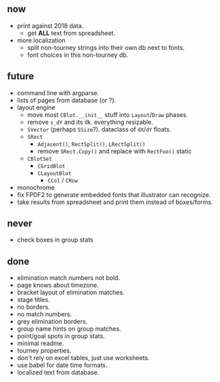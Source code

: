 ## now

- print against 2018 data.
	- get **ALL** text from spreadsheet.
- more localization
	- split non-tourney strings into their own db next to fonts.
	- font choices in this non-tourney db.

## future

- command line with argparse.
- lists of pages from database (or ?).
- layout engine
	- move most `CBlot.__init__` stuff into `Layout`/`Draw` phases.
	- remove `s_dY` and its ilk. everything resizable.
	- `SVector` (perhaps `SSize`?). dataclass of `dX`/`dY` floats.
    - `SRect`
		- `Adjacent()`, `RectSplit()`, `LRectSplit()`
		- remove `SRect.Copy()` and replace with `RectFoo()` static
	- `CBlotSet`
		- `CGridBlot`
		- `CLayoutBlot`
			- `CCol` / `CRow`
- monochrome
- fix FPDF2 to generate embedded fonts that illustrator can recognize.
- take results from spreadsheet and print them instead of boxes/forms.

## never

- check boxes in group stats

## done

- elimination match numbers not bold.
- page knows about timezone.
- bracket layout of elimination matches.
- stage titles.
- no borders.
- no match numbers.
- grey elimination borders.
- group name hints on group matches.
- point/goal spots in group stats.
- minimal readme.
- tourney properties.
- don't rely on excel tables, just use worksheets.
- use babel for date time formats.
- localized text from database.
